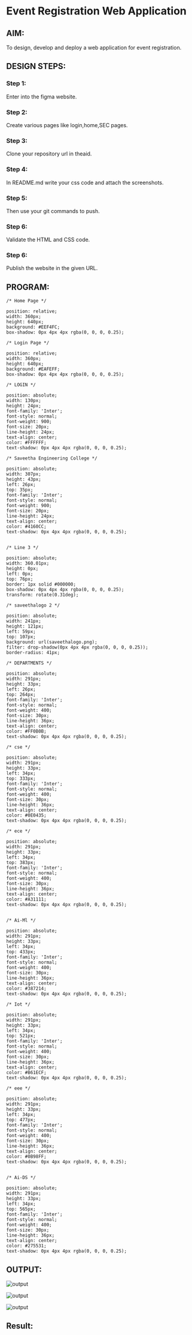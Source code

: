 # Event Registration Web Application

## AIM:
To design, develop and deploy a web application for event registration.

## DESIGN STEPS:

### Step 1:

Enter into the figma website.

### Step 2:

Create various pages like login,home,SEC pages.

### Step 3:

Clone your repository url in theaid.

### Step 4:

In README.md write your css code and attach the screenshots.

### Step 5:

Then use your git commands to push.

### Step 6:

Validate the HTML and CSS code.

### Step 6:

Publish the website in the given URL.

## PROGRAM:

```
/* Home Page */

position: relative;
width: 360px;
height: 640px;
background: #EEF4FC;
box-shadow: 0px 4px 4px rgba(0, 0, 0, 0.25);

/* Login Page */

position: relative;
width: 360px;
height: 640px;
background: #EAFEFF;
box-shadow: 0px 4px 4px rgba(0, 0, 0, 0.25);

/* LOGIN */

position: absolute;
width: 130px;
height: 24px;
font-family: 'Inter';
font-style: normal;
font-weight: 900;
font-size: 20px;
line-height: 24px;
text-align: center;
color: #FFFFFF;
text-shadow: 0px 4px 4px rgba(0, 0, 0, 0.25);

/* Saveetha Engineering College */

position: absolute;
width: 307px;
height: 43px;
left: 26px;
top: 35px;
font-family: 'Inter';
font-style: normal;
font-weight: 900;
font-size: 20px;
line-height: 24px;
text-align: center;
color: #4160CC;
text-shadow: 0px 4px 4px rgba(0, 0, 0, 0.25);


/* Line 3 */

position: absolute;
width: 360.01px;
height: 0px;
left: 0px;
top: 76px;
border: 1px solid #000000;
box-shadow: 0px 4px 4px rgba(0, 0, 0, 0.25);
transform: rotate(0.31deg);

/* saveethalogo 2 */

position: absolute;
width: 241px;
height: 121px;
left: 59px;
top: 107px;
background: url(saveethalogo.png);
filter: drop-shadow(0px 4px 4px rgba(0, 0, 0, 0.25));
border-radius: 41px;

/* DEPARTMENTS */

position: absolute;
width: 291px;
height: 33px;
left: 26px;
top: 264px;
font-family: 'Inter';
font-style: normal;
font-weight: 400;
font-size: 30px;
line-height: 36px;
text-align: center;
color: #FF0B0B;
text-shadow: 0px 4px 4px rgba(0, 0, 0, 0.25);

/* cse */

position: absolute;
width: 291px;
height: 33px;
left: 34px;
top: 333px;
font-family: 'Inter';
font-style: normal;
font-weight: 400;
font-size: 30px;
line-height: 36px;
text-align: center;
color: #0E0435;
text-shadow: 0px 4px 4px rgba(0, 0, 0, 0.25);

/* ece */

position: absolute;
width: 291px;
height: 33px;
left: 34px;
top: 383px;
font-family: 'Inter';
font-style: normal;
font-weight: 400;
font-size: 30px;
line-height: 36px;
text-align: center;
color: #A31111;
text-shadow: 0px 4px 4px rgba(0, 0, 0, 0.25);


/* Ai-Ml */

position: absolute;
width: 291px;
height: 33px;
left: 34px;
top: 433px;
font-family: 'Inter';
font-style: normal;
font-weight: 400;
font-size: 30px;
line-height: 36px;
text-align: center;
color: #387214;
text-shadow: 0px 4px 4px rgba(0, 0, 0, 0.25);

/* Iot */

position: absolute;
width: 291px;
height: 33px;
left: 34px;
top: 521px;
font-family: 'Inter';
font-style: normal;
font-weight: 400;
font-size: 30px;
line-height: 36px;
text-align: center;
color: #B61ECF;
text-shadow: 0px 4px 4px rgba(0, 0, 0, 0.25);

/* eee */

position: absolute;
width: 291px;
height: 33px;
left: 34px;
top: 477px;
font-family: 'Inter';
font-style: normal;
font-weight: 400;
font-size: 30px;
line-height: 36px;
text-align: center;
color: #0B98FF;
text-shadow: 0px 4px 4px rgba(0, 0, 0, 0.25);


/* Ai-DS */

position: absolute;
width: 291px;
height: 33px;
left: 34px;
top: 565px;
font-family: 'Inter';
font-style: normal;
font-weight: 400;
font-size: 30px;
line-height: 36px;
text-align: center;
color: #275531;
text-shadow: 0px 4px 4px rgba(0, 0, 0, 0.25);
```

## OUTPUT:

![output](loginmanager.png)

![output](entermanager.png)

![output](deptmanager.png)

## Result:

